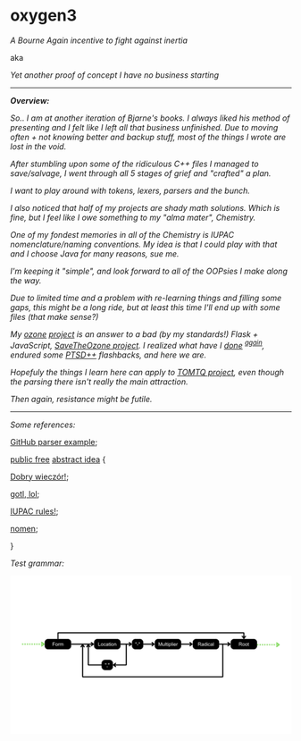 # oxygen3

_A Bourne Again incentive to fight against inertia_

aka

_Yet another proof of concept I have no business starting_

---------------------------

_**Overview:**_

_So.. I am at another iteration of Bjarne's books. I always liked his method of presenting and I felt like I left all that business unfinished.
Due to moving often + not knowing better and backup stuff, most of the things I wrote are lost in the void._

_After stumbling upon some of the ridiculous C++ files I managed to save/salvage, I went through all 5 stages of grief and "crafted" a plan._


_I want to play around with tokens, lexers, parsers and the bunch._

_I also noticed that half of my projects are shady math solutions. Which is fine, but I feel like I owe something to my "alma mater", Chemistry._

_One of my fondest memories in all of the Chemistry is IUPAC nomenclature/naming conventions. My idea is that I could play with that and I choose Java for many reasons, sue me._

_I'm keeping it "simple", and look forward to all of the OOPsies I make along the way._

_Due to limited time and a problem with re-learning things and filling some gaps, this might be a long ride, but at least this time I'll end up with some files (that make sense?)_


_My [ozone](https://www.plaintech.ink/ozone) [project](https://www.github.com/kaysersoze42/ozone) is an answer to a bad (by my standards!) Flask + JavaScript, [SaveTheOzone project](https://www.github.com/kaysersoze42/savetheozone). I realized what have I [done](https://github.com/KayserSoze42/extend.io/tree/main/src/neveroddoreven/theOzone) <sup>[again](https://github.com/KayserSoze42/extend.io/blob/main/src/Cpp/regex/ReVec.cpp)</sup>, endured some [PTSD++](https://github.com/KayserSoze42/extend.io/tree/main/src/root/appDruid) flashbacks, and here we are._

_Hopefuly the things I learn here can apply to [TOMTQ project](https://www.github.com/kaysersoze42/tomtq), even though the parsing there isn't really the main attraction._

_Then again, resistance might be futile._

---------------------------

_Some references:_ 

[GitHub parser example](https://github.com/Markvis/parser);

[public free](https://www.youtube.com/watch?v=0ZDPvdp2uFk) [abstract idea](https://www.youtube.com/watch?v=VKM1eLoN-gI) {

[Dobry wieczór!](https://www.youtube.com/watch?v=eF9qWbuQLuw);

[gotl, lol](https://github.com/Arjentix/GOTL);

[IUPAC rules!](https://iupac.qmul.ac.uk/);

[nomen](https://www2.chemistry.msu.edu/faculty/reusch/virttxtjml/nomen1.htm);

}

_Test grammar:_

![demo](https://github.com/KayserSoze42/oxygen3/blob/master/GrammarDemo.png?raw=true)

